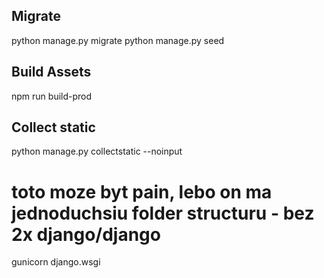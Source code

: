 ## Migrate 
python manage.py migrate
python manage.py seed

## Build Assets
npm run build-prod

## Collect static
python manage.py collectstatic --noinput

# toto moze byt pain, lebo on ma jednoduchsiu folder structuru - bez 2x django/django
gunicorn django.wsgi

